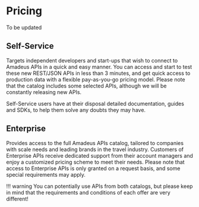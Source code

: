# Pricing
To be updated

## **Self-Service** 

Targets independent developers and start-ups that wish to connect to Amadeus APIs in a quick and easy manner. You can access and start to test these new REST/JSON APIs in less than 3 minutes, and get quick access to production data with a flexible pay-as-you-go pricing model. Please note that the catalog includes some selected APIs, although we will be constantly releasing new APIs.

Self-Service users have at their disposal detailed documentation, guides and SDKs, to help them solve any doubts they may have. 

## **Enterprise**  

Provides access to the full Amadeus APIs catalog, tailored to companies with scale needs and leading brands in the travel industry. Customers of Enterprise APIs receive dedicated support from their account managers and enjoy a customized pricing scheme to meet their needs. Please note that access to Enterprise APIs is only granted on a request basis, and some special requirements may apply. 

!!! warning
    You can potentially use APIs from both catalogs, but please keep in mind that the requirements and conditions of each offer are very different!

